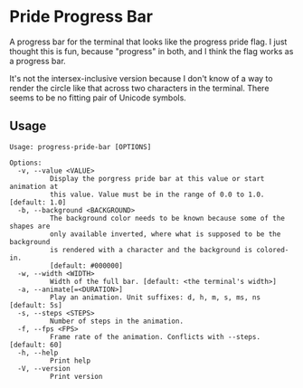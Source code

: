 Pride Progress Bar
==================

A progress bar for the terminal that looks like the progress pride flag. I just
thought this is fun, because "progress" in both, and I think the flag works as a
progress bar.

It's not the intersex-inclusive version because I don't know of a way to render
the circle like that across two characters in the terminal. There seems to be no
fitting pair of Unicode symbols.


Usage
-----

```
Usage: progress-pride-bar [OPTIONS]

Options:
  -v, --value <VALUE>
          Display the porgress pride bar at this value or start animation at
          this value. Value must be in the range of 0.0 to 1.0. [default: 1.0]
  -b, --background <BACKGROUND>
          The background color needs to be known because some of the shapes are
          only available inverted, where what is supposed to be the background
          is rendered with a character and the background is colored-in.
          [default: #000000]
  -w, --width <WIDTH>
          Width of the full bar. [default: <the terminal's width>]
  -a, --animate[=<DURATION>]
          Play an animation. Unit suffixes: d, h, m, s, ms, ns [default: 5s]
  -s, --steps <STEPS>
          Number of steps in the animation.
  -f, --fps <FPS>
          Frame rate of the animation. Conflicts with --steps. [default: 60]
  -h, --help
          Print help
  -V, --version
          Print version
```
